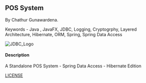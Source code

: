 ## POS System

By Chathur Gunawardena.

Keywords - Java , JavaFX, JDBC, Logging, Cryptogrphy, Layered Architecture, Hibernate, ORM, Spring, Spring Data Access

![JDBC_Logo](https://upload.wikimedia.org/wikipedia/en/thumb/3/30/Java_programming_language_logo.svg/141px-Java_programming_language_logo.svg.png)

#### Description

A Standalone POS System - Spring Data Access - Hibernate Edition

[LICENSE](LICENSE)
